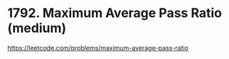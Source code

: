 # 1792. Maximum Average Pass Ratio (medium)

https://leetcode.com/problems/maximum-average-pass-ratio
